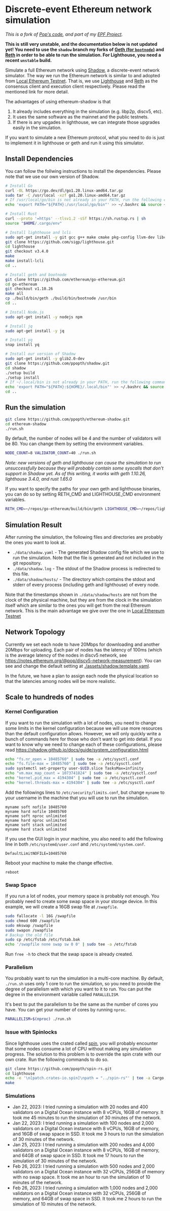 # Discrete-event Ethereum network simulation

*This is a fork of [Pop's code](https://github.com/ppopth/ethereum-shadow), and part of my [EPF Project](https://github.com/eth-protocol-fellows/cohort-five/blob/main/projects/network-simulations-with-shadow.md).*

**This is still very unstable, and the documentation below is not updated yet! You need to use the `shadow` branch my forks of [Geth (for `bootnode`)](https://github.com/dknopik/go-ethereum/tree/shadow) and [Reth](https://github.com/dknopik/reth/tree/shadow) in order to be able to run the simulation. For Lighthouse, you need a recent `unstable` build.**

Simulate a full Ethereum network using [Shadow](https://shadow.github.io/), a discrete-event network simulator. The way we run
the Ethereum network is similar to and adopted from [Local Ethereum Testnet](https://github.com/ppopth/local-testnet).
That is, we use [Lighthouse](https://github.com/sigp/lighthouse) and [Reth](https://github.com/ethereum/go-ethereum) as
the consensus client and execution client respectively. Please read the mentioned link for more detail.

The advantages of using ethereum-shadow is that
1. It already includes everything in the simulation (e.g. libp2p, discv5, etc).
2. It uses the same software as the mainnet and the public testnets.
3. If there is any upgades in lighthouse, we can integrate those upgrades easily in the simulation.

If you want to simulate a new Ethereum protocol, what you need to do is just to implement it in lighthouse or geth and
run it using this simulator.

## Install Dependencies

You can follow the follwing instructions to install the dependencies. Please note that we use our own version of Shadow.
```bash
# Install Go
curl -OL https://go.dev/dl/go1.20.linux-amd64.tar.gz
sudo tar -C /usr/local -xzf go1.20.linux-amd64.tar.gz
# If /usr/local/go/bin is not already in your PATH, run the following command
echo 'export PATH="${PATH}:/usr/local/go/bin"' >> ~/.bashrc && source ~/.bashrc

# Install Rust
curl --proto '=https' --tlsv1.2 -sSf https://sh.rustup.rs | sh
source "$HOME/.cargo/env"

# Install lighthouse and lcli
sudo apt-get install -y git gcc g++ make cmake pkg-config llvm-dev libclang-dev clang protobuf-compiler
git clone https://github.com/sigp/lighthouse.git
cd lighthouse
git checkout v3.4.0
make
make install-lcli
cd ..

# Install geth and bootnode
git clone https://github.com/ethereum/go-ethereum.git
cd go-ethereum
git checkout v1.10.26
make all
cp ./build/bin/geth ./build/bin/bootnode /usr/bin
cd ..

# Install Node.js
sudo apt-get install -y nodejs npm

# Install jq
sudo apt-get install -y jq

# Install yq
snap install yq

# Install our version of Shadow
sudo apt-get install -y glib2.0-dev
git clone https://github.com/ppopth/shadow.git
cd shadow
./setup build
./setup install
# If ~/.local/bin is not already in your PATH, run the following command
echo 'export PATH="${PATH}:${HOME}/.local/bin"' >> ~/.bashrc && source ~/.bashrc
cd ..
```

## Run the simulation
```bash
git clone https://github.com/ppopth/ethereum-shadow.git
cd ethereum-shadow
./run.sh
```
By default, the number of nodes will be 4 and the number of validators will be 80. You can change them by setting the environment variables.
```bash
NODE_COUNT=8 VALIDATOR_COUNT=40 ./run.sh
```
*Note: new versions of geth and lighthouse can cause the simulation to run unsuccessfully because they will probably contain some syscalls that
don't support in Shadow yet. As of this writing, it works with geth 1.10.26, lighthouse 3.4.0, and rust 1.65.0*

If you want to specify the paths for your own geth and lighthouse binaries, you can do so by setting RETH_CMD and LIGHTHOUSE_CMD environment variables.
```bash
RETH_CMD=~/repos/go-ethereum/build/bin/geth LIGHTHOUSE_CMD=~/repos/lighthouse/target/release/lighthouse ./run.sh
```

## Simulation Result

After running the simulation, the following files and directories are probably the ones you want to look at.
* `./data/shadow.yaml` - The generated Shadow config file which we use to run the simulation. Note that the file is generated and not included in
the git repository.
* `./data/shadow.log` - The stdout of the Shadow process is redirected to this file.
* `./data/shadow/hosts/` - The directory which contains the stdout and stderr of every process (including geth and lighthouse) of every node.

Note that the timestamps shown in `./data/shadow/hosts` are not from the clock of the physical machine, but they are from the clock in the simulation itself
which are similar to the ones you will get from the real Ethereum network. This is the main advantage we give over the one in [Local Ethereum Testnet](https://github.com/ppopth/local-testnet)

## Network Topology

Currently we set each node to have 20Mbps for downloading and another 20Mbps for uploading. Each pair of nodes has the latency of 100ms (which is the average latency of the nodes in discv5 network, see https://notes.ethereum.org/@pop/discv5-network-measurement). You can see and change the default setting at [./assets/shadow.template.yaml](https://github.com/ppopth/ethereum-shadow/blob/main/assets/shadow.template.yaml).

In the future, we have a plan to assign each node the physical location so that the latencies among nodes will be more realistic.

## Scale to hundreds of nodes

### Kernel Configuration
If you want to run the simulation with a lot of nodes, you need to change some limits in the kernel configuration because we will use more resources
than the default configuration allows. However, we will only quickly write a bunch of commands here for those who don't want to get into detail. If you want to know why we need to change each of these configurations, please read https://shadow.github.io/docs/guide/system_configuration.html
```bash
echo "fs.nr_open = 10485760" | sudo tee -a /etc/sysctl.conf
echo "fs.file-max = 10485760" | sudo tee -a /etc/sysctl.conf
sudo systemctl set-property user-$UID.slice TasksMax=infinity
echo "vm.max_map_count = 1073741824" | sudo tee -a /etc/sysctl.conf
echo "kernel.pid_max = 4194304" | sudo tee -a /etc/sysctl.conf
echo "kernel.threads-max = 4194304" | sudo tee -a /etc/sysctl.conf
```
Add the followings lines to `/etc/security/limits.conf`, but change `myname` to your username in the machine that you will use to run the simulation.
```
myname soft nofile 10485760
myname hard nofile 10485760
myname soft nproc unlimited
myname hard nproc unlimited
myname soft stack unlimited
myname hard stack unlimited
```
If you use the GUI login in your machine, you also need to add the following line in both `/etc/systemd/user.conf` and `/etc/systemd/system.conf`.
```
DefaultLimitNOFILE=10485760
```
Reboot your machine to make the change effective.
```
reboot
```

### Swap Space

If you run a lot of nodes, your memory space is probably not enough. You probably need to create some swap space in your storage device. In this example, we will create a 16GB swap file at `/swapfile`.
```bash
sudo fallocate -l 16G /swapfile
sudo chmod 600 /swapfile
sudo mkswap /swapfile
sudo swapon /swapfile
# Backup the old file
sudo cp /etc/fstab /etc/fstab.bak
echo '/swapfile none swap sw 0 0' | sudo tee -a /etc/fstab
```
Run `free -h` to check that the swap space is already created.

### Parallelism

You probably want to run the simulation in a multi-core machine. By default, `./run.sh` uses only 1 core to run the simulation, so you need to provide
the degree of parallelism with which you want to it to run. You can put the degree in the environment variable called `PARALLELISM`.

It's best to put the parallelism to be the same as the number of cores you have. You can get your number of cores by running `nproc`.
```bash
PARALLELISM=$(nproc) ./run.sh
```

### Issue with Spinlocks

Since lighthouse uses the crated called [spin](https://github.com/mvdnes/spin-rs), you will probably encounter that some nodes consume a lot of CPU without making any simulation progress. The solution to this problem is to override the spin crate with our own crate. Run the following commands to do so.
```bash
git clone https://github.com/ppopth/spin-rs.git
cd lighthouse
echo -e '\n[patch.crates-io.spin]\npath = "../spin-rs"' | tee -a Cargo.toml
make
```

### Simulations

* Jan 22, 2023: I tried running a simulation with 20 nodes and 400 validators on a Digital Ocean instance with 8 vCPUs, 16GB of memory. It took me 45 minutes to run the simulation of 30 minutes of the network.
* Jan 22, 2023: I tried running a simulation with 100 nodes and 2,000 validators on a Digital Ocean instance with 8 vCPUs, 16GB of memory, and 16GB of swap space in SSD. It took me 3 hours to run the simulation of 30 minutes of the network.
* Jan 25, 2023: I tried running a simulation with 200 nodes and 4,000 validators on a Digital Ocean instance with 8 vCPUs, 16GB of memory, and 64GB of swap space in SSD. It took me 17 hours to run the simulation of 30 minutes of the network.
* Feb 26, 2023: I tried running a simulation with 500 nodes and 2,000 validators on a Digital Ocean instance with 32 vCPUs, 256GB of memory with no swap space. It took me an hour to run the simulation of 10 minutes of the network.
* Feb 26, 2023: I tried running a simulation with 1,000 nodes and 2,000 validators on a Digital Ocean instance with 32 vCPUs, 256GB of memory, and 64GB of swap space in SSD. It took me 2 hours to run the simulation of 10 minutes of the network.

